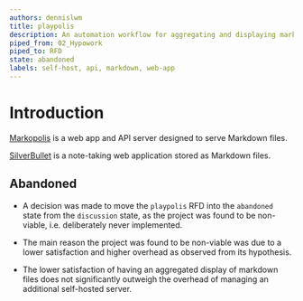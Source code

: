 ```yaml
---
authors: dennislwm
title: playpolis
description: An automation workflow for aggregating and displaying markdown files from GitHub, GitLab and local projects.
piped_from: 02_Hypowork
piped_to: RFD
state: abandoned
labels: self-host, api, markdown, web-app
---
```


# Introduction

[Markopolis](https://github.com/rishikanthc/markopolis) is a web app and API server designed to serve Markdown files.

[SilverBullet](https://github.com/silverbulletmd/silverbullet) is a note-taking web application stored as Markdown files.

## Abandoned

* A decision was made to move the `playpolis` RFD into the `abandoned` state from the `discussion` state, as the project was found to be non-viable, i.e. deliberately never implemented.

* The main reason the project was found to be non-viable was due to a lower satisfaction and higher overhead as observed from its hypothesis.

* The lower satisfaction of having an aggregated display of markdown files does not significantly outweigh the overhead of managing an additional self-hosted server.